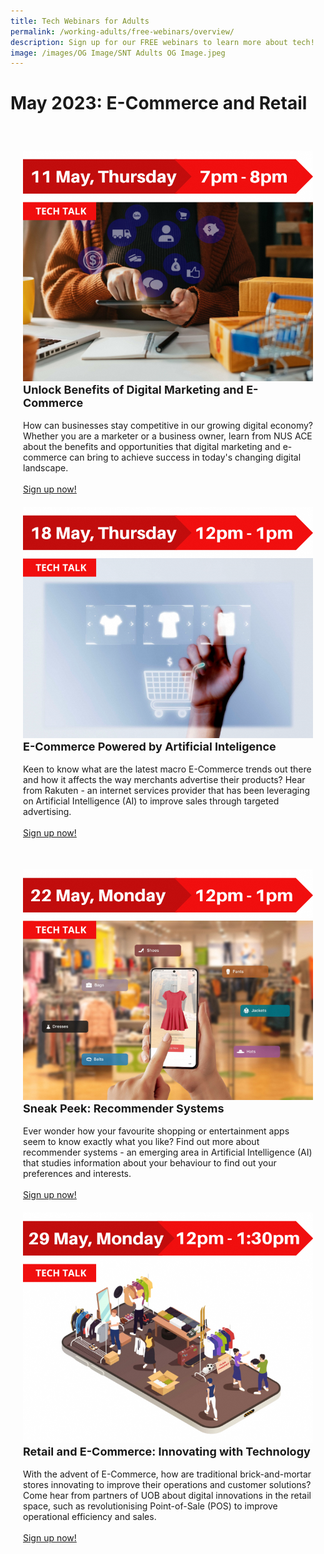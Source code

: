 ```yaml
---
title: Tech Webinars for Adults
permalink: /working-adults/free-webinars/overview/
description: Sign up for our FREE webinars to learn more about tech!
image: /images/OG Image/SNT Adults OG Image.jpeg
---
```

# May 2023: E-Commerce and Retail 

<div class="row" style="padding: 20px 0px 10px 0px;">

<div class="col" style="padding: 20px 20px 0px 20px;"><img src="/images/May%202023/wa_11%20may.png" alt="Unlock Benefits of Digital Marketing and E-Commerce"><br>
<div class="header" style="font-size:18px"><b>Unlock Benefits of Digital Marketing and E-Commerce</b></div><br>How can businesses stay competitive in our growing digital economy? Whether you are a marketer or a business owner, learn from NUS ACE about the benefits and opportunities that digital marketing and e-commerce can bring to achieve success in today's changing digital landscape.<br><br><a href="https://go.gov.sg/wa-sgecommerce-may23" target="_blank">Sign up now!</a>
</div>

<div class="col" style="padding: 20px 20px 0px 20px;"><img src="/images/May%202023/wa_18%20may.png" alt="E-Commerce Powered by Artificial Inteligence"><br>
<div class="header" style="font-size:18px"><b>E-Commerce Powered by Artificial Inteligence</b></div><br>Keen to know what are the latest macro E-Commerce trends out there and how it affects the way merchants advertise their products? Hear from Rakuten - an internet services provider that has been leveraging on Artificial Intelligence (AI) to improve sales through targeted advertising.<br><br><a href="https://go.gov.sg/wa-ecommerce-may23" target="_blank">Sign up now!</a>
</div>

</div>

<div class="row" style="padding: 20px 0px 10px 0px;">

<div class="col" style="padding: 20px 20px 0px 20px;"><img src="/images/May%202023/wa_22%20may.png" alt="Sneak Peek: Recommender Systems"><br>
<div class="header" style="font-size:18px"><b>Sneak Peek: Recommender Systems</b></div><br>Ever wonder how your favourite shopping or entertainment apps seem to know exactly what you like? Find out more about recommender systems - an emerging area in Artificial Intelligence (AI) that studies information about your behaviour to find out your preferences and interests.<br><br><a href="https://go.gov.sg/wa-recommender-may23" target="_blank">Sign up now!</a>
</div>

<div class="col" style="padding: 20px 20px 0px 20px;"><img src="/images/May%202023/wa_29%20may.png" alt="Retail and E-Commerce: Innovating with Technology"><br>
<div class="header" style="font-size:18px"><b>Retail and E-Commerce: Innovating with Technology</b></div><br>With the advent of E-Commerce, how are traditional brick-and-mortar stores innovating to improve their operations and customer solutions? Come hear from partners of UOB about digital innovations in the retail space, such as revolutionising Point-of-Sale (POS) to improve operational efficiency and sales.<br><br><a href="https://go.gov.sg/wa-uob-may23" target="_blank">Sign up now!</a>
</div>
	
</div>